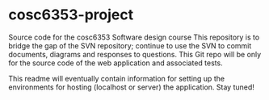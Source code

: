 # cosc6353-project
Source code for the cosc6353 Software design course
This repository is to bridge the gap of the SVN repository; continue to use the SVN to commit documents, diagrams and responses to questions. This Git repo will be only for the source code of the web application and associated tests.

This readme will eventually contain information for setting up the environments for hosting (localhost or server) the application. 
Stay tuned!
